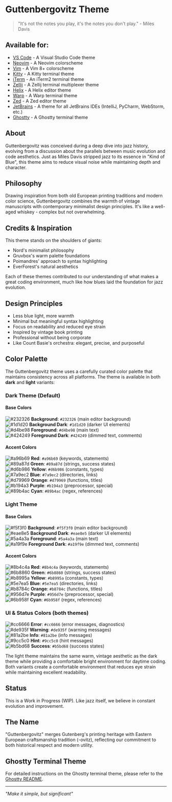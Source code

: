 # Guttenbergovitz Theme

> "It's not the notes you play, it's the notes you don't play." - Miles Davis

## Available for:

- [VS Code](vscode/README.md) - A Visual Studio Code theme
- [Neovim](nvim/README.md) - A Neovim colorscheme
- [Vim](vim/README.md) - A Vim 8+ colorscheme
- [Kitty](kitty/README.md) - A Kitty terminal theme
- [iTerm](iterm/README.md) - An iTerm2 terminal theme
- [Zellij](zellij/README.md) - A Zellij terminal multiplexer theme
- [Helix](helix/README.md) - A Helix editor theme
- [Warp](warp/README.md) - A Warp terminal theme
- [Zed](zed/README.md) - A Zed editor theme
- [JetBrains](jetbrains/README.md) - A theme for all JetBrains IDEs (IntelliJ, PyCharm, WebStorm, etc.)
- [Ghostty](ghostty/README.md) - A Ghostty terminal theme

## About

Guttenbergovitz was conceived during a deep dive into jazz history, evolving from a discussion about the parallels between music evolution and code aesthetics. Just as Miles Davis stripped jazz to its essence in "Kind of Blue", this theme aims to reduce visual noise while maintaining depth and character.

## Philosophy

Drawing inspiration from both old European printing traditions and modern color science, Guttenbergovitz combines the warmth of vintage manuscripts with contemporary minimalist design principles. It's like a well-aged whiskey - complex but not overwhelming.

## Credits & Inspiration

This theme stands on the shoulders of giants:
- Nord's minimalist philosophy
- Gruvbox's warm palette foundations
- Poimandres' approach to syntax highlighting
- EverForest's natural aesthetics

Each of these themes contributed to our understanding of what makes a great coding environment, much like how blues laid the foundation for jazz evolution.

## Design Principles

- Less blue light, more warmth
- Minimal but meaningful syntax highlighting
- Focus on readability and reduced eye strain
- Inspired by vintage book printing
- Professional without being corporate
- Like Count Basie's orchestra: elegant, precise, and purposeful

## Color Palette

The Guttenbergovitz theme uses a carefully curated color palette that maintains consistency across all platforms. The theme is available in both **dark** and **light** variants:

### Dark Theme (Default)

#### Base Colors
![#232326](https://placehold.co/20x20/232326/232326.png) **Background**: `#232326` (main editor background)  
![#1d1d20](https://placehold.co/20x20/1d1d20/1d1d20.png) **Background Dark**: `#1d1d20` (darker UI elements)  
![#d4be98](https://placehold.co/20x20/d4be98/d4be98.png) **Foreground**: `#d4be98` (main text)  
![#424249](https://placehold.co/20x20/424249/424249.png) **Foreground Dark**: `#424249` (dimmed text, comments)  

#### Accent Colors
![#a96b69](https://placehold.co/20x20/a96b69/a96b69.png) **Red**: `#a96b69` (keywords, statements)  
![#89a87d](https://placehold.co/20x20/89a87d/89a87d.png) **Green**: `#89a87d` (strings, success states)  
![#d6b986](https://placehold.co/20x20/d6b986/d6b986.png) **Yellow**: `#d6b986` (constants, types)  
![#7a9ec2](https://placehold.co/20x20/7a9ec2/7a9ec2.png) **Blue**: `#7a9ec2` (directories, links)  
![#d79969](https://placehold.co/20x20/d79969/d79969.png) **Orange**: `#d79969` (functions, titles)  
![#b194a3](https://placehold.co/20x20/b194a3/b194a3.png) **Purple**: `#b194a3` (preprocessor, special)  
![#89b4ac](https://placehold.co/20x20/89b4ac/89b4ac.png) **Cyan**: `#89b4ac` (regex, references)  

### Light Theme

#### Base Colors
![#f5f3f0](https://placehold.co/20x20/f5f3f0/f5f3f0.png) **Background**: `#f5f3f0` (main editor background)  
![#eae8e5](https://placehold.co/20x20/eae8e5/eae8e5.png) **Background Dark**: `#eae8e5` (darker UI elements)  
![#5a4a3a](https://placehold.co/20x20/5a4a3a/5a4a3a.png) **Foreground**: `#5a4a3a` (main text)  
![#a19f9e](https://placehold.co/20x20/a19f9e/a19f9e.png) **Foreground Dark**: `#a19f9e` (dimmed text, comments)  

#### Accent Colors
![#8b4c4a](https://placehold.co/20x20/8b4c4a/8b4c4a.png) **Red**: `#8b4c4a` (keywords, statements)  
![#6b8860](https://placehold.co/20x20/6b8860/6b8860.png) **Green**: `#6b8860` (strings, success states)  
![#b8995a](https://placehold.co/20x20/b8995a/b8995a.png) **Yellow**: `#b8995a` (constants, types)  
![#5e7ea5](https://placehold.co/20x20/5e7ea5/5e7ea5.png) **Blue**: `#5e7ea5` (directories, links)  
![#b8784c](https://placehold.co/20x20/b8784c/b8784c.png) **Orange**: `#b8784c` (functions, titles)  
![#956d7e](https://placehold.co/20x20/956d7e/956d7e.png) **Purple**: `#956d7e` (preprocessor, special)  
![#6b958f](https://placehold.co/20x20/6b958f/6b958f.png) **Cyan**: `#6b958f` (regex, references)  

### UI & Status Colors (both themes)
![#cc6666](https://placehold.co/20x20/cc6666/cc6666.png) **Error**: `#cc6666` (error messages, diagnostics)  
![#de935f](https://placehold.co/20x20/de935f/de935f.png) **Warning**: `#de935f` (warning messages)  
![#81a2be](https://placehold.co/20x20/81a2be/81a2be.png) **Info**: `#81a2be` (info messages)  
![#9cc5c0](https://placehold.co/20x20/9cc5c0/9cc5c0.png) **Hint**: `#9cc5c0` (hint messages)  
![#b5bd68](https://placehold.co/20x20/b5bd68/b5bd68.png) **Success**: `#b5bd68` (success states)  

The light theme maintains the same warm, vintage aesthetic as the dark theme while providing a comfortable bright environment for daytime coding. Both variants create a comfortable environment that reduces eye strain while maintaining excellent readability.

## Status

This is a Work in Progress (WIP). Like jazz itself, we believe in constant evolution and improvement.

## The Name

"Guttenbergovitz" merges Gutenberg's printing heritage with Eastern European craftsmanship tradition (-ovitz), reflecting our commitment to both historical respect and modern utility.

## Ghostty Terminal Theme

For detailed instructions on the Ghostty terminal theme, please refer to the [Ghostty README](ghostty/README.md).

---

*"Make it simple, but significant"*

